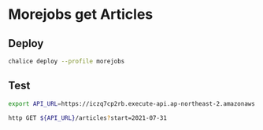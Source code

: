 # Morejobs get Articles

## Deploy

```bash
chalice deploy --profile morejobs
```

## Test

```bash
export API_URL=https://iczq7cp2rb.execute-api.ap-northeast-2.amazonaws.com/api
```

```bash
http GET ${API_URL}/articles?start=2021-07-31
```
